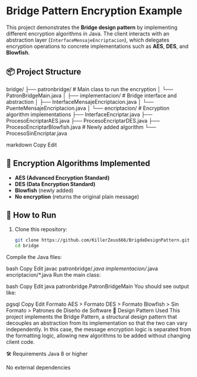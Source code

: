 # Bridge Pattern Encryption Example

This project demonstrates the **Bridge design pattern** by implementing different encryption algorithms in Java. The client interacts with an abstraction layer (`InterfaceMensajeEncriptacion`), which delegates encryption operations to concrete implementations such as **AES**, **DES**, and **Blowfish**.

## 📦 Project Structure
bridge/
├── patronbridge/ # Main class to run the encryption
│ └── PatronBridgeMain.java
│
├── implementacion/ # Bridge interface and abstraction
│ ├── InterfaceMensajeEncriptacion.java
│ └── PuenteMensajeEncriptacion.java
│
└── encriptacion/ # Encryption algorithm implementations
├── InterfaceEncriptar.java
├── ProcesoEncriptarAES.java
├── ProcesoEncriptarDES.java
├── ProcesoEncriptarBlowfish.java # Newly added algorithm
└── ProcesoSinEncriptar.java

markdown
Copy
Edit

## 🔐 Encryption Algorithms Implemented

- **AES (Advanced Encryption Standard)**
- **DES (Data Encryption Standard)**
- **Blowfish** (newly added)
- **No encryption** (returns the original plain message)

## 🚀 How to Run

1. Clone this repository:
   ```bash
   git clone https://github.com/KillerZeus666/BrigdeDesignPattern.git
   cd bridge
Compile the Java files:

bash
Copy
Edit
javac patronbridge/*.java implementacion/*.java encriptacion/*.java
Run the main class:

bash
Copy
Edit
java patronbridge.PatronBridgeMain
You should see output like:

pgsql
Copy
Edit
Formato AES > <Encrypted AES message>
Formato DES > <Encrypted DES message>
Formato Blowfish > <Encrypted Blowfish message>
Sin Formato > <Curso><Nombre>Patrones de Diseño de Software</Nombre></Curso>
🧠 Design Pattern Used
This project implements the Bridge Pattern, a structural design pattern that decouples an abstraction from its implementation so that the two can vary independently. In this case, the message encryption logic is separated from the formatting logic, allowing new algorithms to be added without changing client code.

🛠 Requirements
Java 8 or higher

No external dependencies


